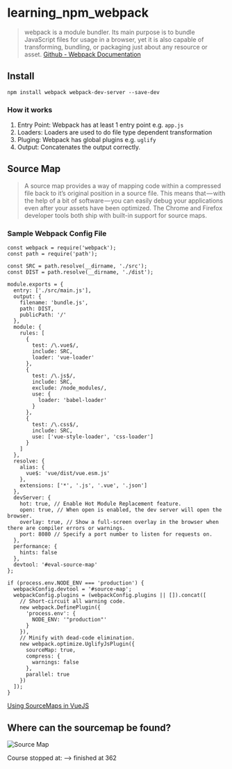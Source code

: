 # learning_npm_webpack

> webpack is a module bundler. Its main purpose is to bundle JavaScript files for usage in a browser, yet it is also capable of transforming, bundling, or packaging just about any resource or asset. [Github - Webpack Documentation](https://github.com/webpack/webpack)

## Install

`npm install webpack webpack-dev-server --save-dev`


### How it works

1. Entry Point: Webpack has at least 1 entry point e.g. `app.js`
2. Loaders: Loaders are used to do file type dependent transformation
3. Pluging: Webpack has global plugins e.g. `uglify`
4. Output: Concatenates the output correctly.

## Source Map

> A source map provides a way of mapping code within a compressed file back to it’s original position in a source file. This means that — with the help of a bit of software — you can easily debug your applications even after your assets have been optimized. The Chrome and Firefox developer tools both ship with built-in support for source maps.

### Sample Webpack Config File

```
const webpack = require('webpack');
const path = require('path');

const SRC = path.resolve(__dirname, './src');
const DIST = path.resolve(__dirname, './dist');

module.exports = {
  entry: ['./src/main.js'],
  output: {
    filename: 'bundle.js',
    path: DIST,
    publicPath: '/'
  },
  module: {
    rules: [
      {
        test: /\.vue$/,
        include: SRC,
        loader: 'vue-loader'
      },
      {
        test: /\.js$/,
        include: SRC,
        exclude: /node_modules/,
        use: {
          loader: 'babel-loader'
        }
      },
      {
        test: /\.css$/,
        include: SRC,
        use: ['vue-style-loader', 'css-loader']
      }
    ]
  },
  resolve: {
    alias: {
      vue$: 'vue/dist/vue.esm.js'
    },
    extensions: ['*', '.js', '.vue', '.json']
  },
  devServer: {
    hot: true, // Enable Hot Module Replacement feature.
    open: true, // When open is enabled, the dev server will open the browser.
    overlay: true, // Show a full-screen overlay in the browser when there are compiler errors or warnings.
    port: 8080 // Specify a port number to listen for requests on.
  },
  performance: {
    hints: false
  },
  devtool: '#eval-source-map'
};

if (process.env.NODE_ENV === 'production') {
  webpackConfig.devtool = '#source-map';
  webpackConfig.plugins = (webpackConfig.plugins || []).concat([
    // Short-circuit all warning code.
    new webpack.DefinePlugin({
      'process.env': {
        NODE_ENV: '"production"'
      }
    }),
    // Minify with dead-code elimination.
    new webpack.optimize.UglifyJsPlugin({
      sourceMap: true,
      compress: {
        warnings: false
      },
      parallel: true
    })
  ]);
}
```
[Using SourceMaps in VueJS](https://medium.com/@BjornKrols/a-basic-introduction-to-debugging-vue-applications-using-breakpoints-2ef76ce419f2)


## Where can the sourcemap be found?

![Source Map](https://imgur.com/a/nhH5eFq)



Course stopped at:
--> finished at 362
